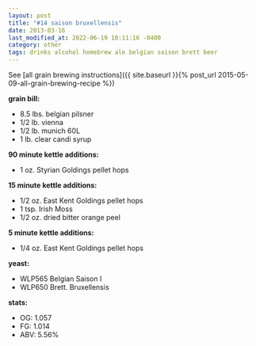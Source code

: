 ```yaml
---
layout: post
title: "#14 saison bruxellensis"
date: 2013-03-16
last_modified_at: 2022-06-19 10:11:16 -0400
category: other
tags: drinks alcohol homebrew ale belgian saison brett beer
---
```

See  [all grain brewing instructions]({{ site.baseurl }}{% post_url 2015-05-09-all-grain-brewing-recipe %})

**grain bill:**
* 8.5 lbs. belgian pilsner
* 1/2 lb. vienna
* 1/2 lb. munich 60L
* 1 lb. clear candi syrup

**90 minute kettle additions:**
* 1 oz. Styrian Goldings pellet hops

**15 minute kettle additions:**
* 1/2 oz. East Kent Goldings pellet hops
* 1 tsp. Irish Moss
* 1/2 oz. dried bitter orange peel

**5 minute kettle additions:**
* 1/4 oz. East Kent Goldings pellet hops

**yeast:**
* WLP565 Belgian Saison I
* WLP650 Brett. Bruxellensis

**stats:**
* OG: 1.057
* FG: 1.014
* ABV: 5.56%
